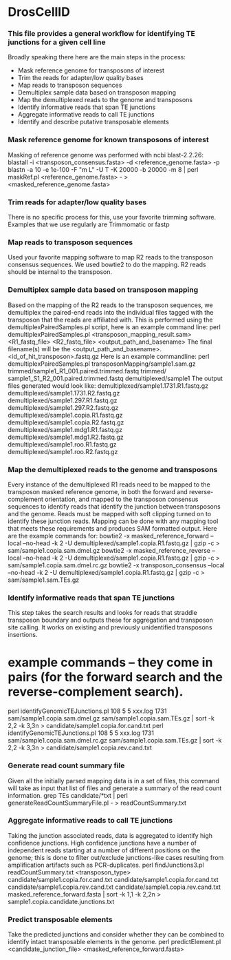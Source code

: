 # DrosCellID

### This file provides a general workflow for identifying TE junctions for a given cell line
Broadly speaking there here are the main steps in the process:
-	Mask reference genome for transposons of interest
-	Trim the reads for adapter/low quality bases
-	Map reads to transposon sequences
-	Demultiplex sample data based on transposon mapping
-	Map the demultiplexed reads to the genome and transposons
-	Identify informative reads that span TE junctions 
-	Aggregate informative reads to call TE junctions
-	Identify and describe putative transposable elements

### Mask reference genome for known transposons of interest
Masking of reference genome was performed with ncbi blast-2.2.26:
blastall -i <transposon_consensus.fasta> -d <reference_genome.fasta> -p blastn -a 10 -e 1e-100 -F "m L" -U T -K 20000 -b 20000 -m 8 | perl maskRef.pl <reference_genome.fasta> - > <masked_reference_genome.fasta>

### Trim reads for adapter/low quality bases
There is no specific process for this, use your favorite trimming software. Examples that we use regularly are Trimmomatic or fastp

### Map reads to transposon sequences
Used your favorite mapping software to map R2 reads to the transposon consensus sequences. We used bowtie2 to do the mapping. R2 reads should be internal to the transposon.

### Demultiplex sample data based on transposon mapping
Based on the mapping of the R2 reads to the transposon sequences, we demultiplex the paired-end reads into the individual files tagged with the transposon that the reads are affiliated with.
This is performed using the demultiplexPairedSamples.pl script, here is an example command line:
perl demultiplexPairedSamples.pl <transposon_mapping_result.sam> <R1_fastq_file> <R2_fastq_file> <output_path_and_basename>
The final filename(s) will be the <output_path_and_basename>.<id_of_hit_transposon>.fastq.gz
Here is an example commandline:
perl demultiplexPairedSamples.pl transposonMapping/sample1.sam.gz trimmed/sample1_R1_001.paired.trimmed.fastq trimmed/ sample1_S1_R2_001.paired.trimmed.fastq demultiplexed/sample1
The output files generated would look like:
demultiplexed/sample1.1731.R1.fastq.gz
demultiplexed/sample1.1731.R2.fastq.gz
demultiplexed/sample1.297.R1.fastq.gz
demultiplexed/sample1.297.R2.fastq.gz
demultiplexed/sample1.copia.R1.fastq.gz
demultiplexed/sample1.copia.R2.fastq.gz
demultiplexed/sample1.mdg1.R1.fastq.gz
demultiplexed/sample1.mdg1.R2.fastq.gz
demultiplexed/sample1.roo.R1.fastq.gz
demultiplexed/sample1.roo.R2.fastq.gz

### Map the demultiplexed reads to the genome and transposons
Every instance of the demultiplexed R1 reads need to be mapped to the transposon masked reference genome, in both the forward and reverse-complement orientation, and mapped to the transposon consensus sequences to identify reads that identify the junction between transposons and the genome. Reads must be mapped with soft clipping turned on to identify these junction reads.
Mapping can be done with any mapping tool that meets these requirements and produces SAM formatted output. Here are the example commands for:
bowtie2 -x masked_reference_forward –local –no-head -k 2 -U demultiplexed/sample1.copia.R1.fastq.gz | gzip -c > sam/sample1.copia.sam.dmel.gz
bowtie2 -x masked_reference_reverse –local –no-head -k 2 -U demultiplexed/sample1.copia.R1.fastq.gz | gzip -c > sam/sample1.copia.sam.dmel.rc.gz
bowtie2 -x transposon_consensus –local –no-head -k 2 -U demultiplexed/sample1.copia.R1.fastq.gz | gzip -c > sam/sample1.sam.TEs.gz

### Identify informative reads that span TE junctions
This step takes the search results and looks for reads that straddle transposon boundary and outputs these for aggregation and transposon site calling. It works on existing and previously unidentified transposons insertions.
# example commands – they come in pairs (for the forward search and the reverse-complement search).
perl identifyGenomicTEJunctions.pl 108 5 5 xxx.log 1731 sam/sample1.copia.sam.dmel.gz sam/sample1.copia.sam.TEs.gz | sort -k 2,2 -k 3,3n > candidate/sample1.copia.for.cand.txt
perl identifyGenomicTEJunctions.pl 108 5 5 xxx.log 1731 sam/sample1.copia.sam.dmel.rc.gz sam/sample1.copia.sam.TEs.gz | sort -k 2,2 -k 3,3n > candidate/sample1.copia.rev.cand.txt

### Generate read count summary file
Given all the initially parsed mapping data is in a set of files, this command will take as input that list of files and generate a summary of the read count information.
grep TEs candidate/*txt | perl generateReadCountSummaryFile.pl - > readCountSummary.txt

### Aggregate informative reads to call TE junctions
Taking the junction associated reads, data is aggregated to identify high confidence junctions. High confidence junctions have a number of independent reads starting at a number of different positions on the genome; this is done to filter out/exclude junctions-like cases resulting from amplification artifacts such as PCR-duplicates.
perl findJunctions3.pl readCountSummary.txt <transposon_type> <algorithm> candidate/sample1.copia.for.cand.txt candidate/sample1.copia.for.cand.txt candidate/sample1.copia.rev.cand.txt candidate/sample1.copia.rev.cand.txt masked_reference_forward.fasta | sort -k 1,1 -k 2,2n > sample1.copia.candidate.junctions.txt

### Predict transposable elements
Take the predicted junctions and consider whether they can be combined to identify intact transposable elements in the genome.
perl predictElement.pl <candidate_junction_file> <masked_reference_forward.fasta>


